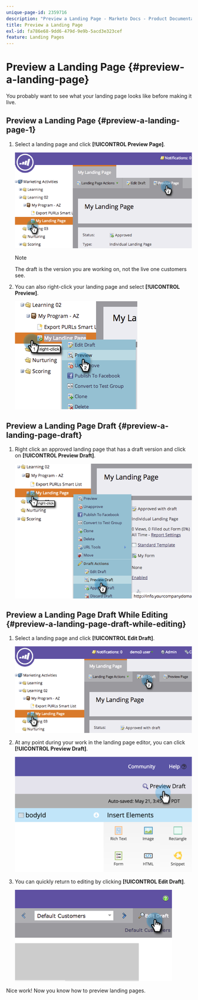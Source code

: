 ```yaml
---
unique-page-id: 2359716
description: "Preview a Landing Page - Marketo Docs - Product Documentation"
title: Preview a Landing Page
exl-id: fa786e68-9dd6-479d-9e9b-5acd3e323cef
feature: Landing Pages
---
```

# Preview a Landing Page {#preview-a-landing-page}

You probably want to see what your landing page looks like before making it live.

## Preview a Landing Page {#preview-a-landing-page-1}

1. Select a landing page and click **[!UICONTROL Preview Page]**.

   ![](assets/image2014-9-16-16-3a21-3a10.png)

   >[!NOTE]
   >
   >The draft is the version you are working on, not the live one customers see.

1. You can also right-click your landing page and select **[!UICONTROL Preview]**.

   ![](assets/image2014-9-17-10-3a9-3a49.png)

## Preview a Landing Page Draft {#preview-a-landing-page-draft}

1. Right click an approved landing page that has a draft version and click on **[!UICONTROL Preview Draft]**.

   ![](assets/image2014-9-17-10-3a9-3a56.png)

## Preview a Landing Page Draft While Editing {#preview-a-landing-page-draft-while-editing}

1. Select a landing page and click **[!UICONTROL Edit Draft]**.

   ![](assets/image2014-9-17-10-3a10-3a4.png)

1. At any point during your work in the landing page editor, you can click **[!UICONTROL Preview Draft]**.

   ![](assets/image2015-5-21-15-3a48-3a59.png)

1. You can quickly return to editing by clicking **[!UICONTROL Edit Draft]**.

   ![](assets/image2014-9-17-10-3a10-3a20.png)

Nice work! Now you know how to preview landing pages.
